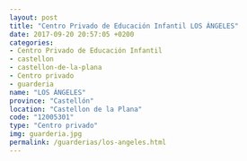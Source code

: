 ```yaml
---
layout: post
title: "Centro Privado de Educación Infantil LOS ÁNGELES"
date: 2017-09-20 20:57:05 +0200
categories:
- Centro Privado de Educación Infantil
- castellon
- castellon-de-la-plana
- Centro privado
- guarderia
name: "LOS ÁNGELES"
province: "Castellón"
location: "Castellon de la Plana"
code: "12005301"
type: "Centro privado"
img: guarderia.jpg
permalink: /guarderias/los-angeles.html
---
```

